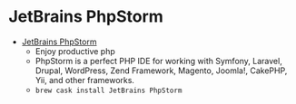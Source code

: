 # JetBrains PhpStorm
- [JetBrains PhpStorm](https://www.jetbrains.com/phpstorm/)
  -   Enjoy  productive php
  - PhpStorm is a perfect PHP IDE for working with Symfony, Laravel, Drupal, WordPress, Zend Framework, Magento, Joomla!, CakePHP, Yii, and other frameworks.
  - `brew cask install JetBrains PhpStorm`
